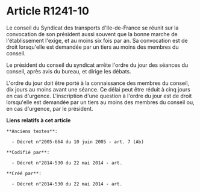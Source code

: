 # Article R1241-10

Le conseil du Syndicat des transports d'Ile-de-France se réunit sur la convocation de son président aussi souvent que la
bonne marche de l'établissement l'exige, et au moins six fois par an. Sa convocation est de droit lorsqu'elle est demandée
par un tiers au moins des membres du conseil.

Le président du conseil du syndicat arrête l'ordre du jour des séances du conseil, après avis du bureau, et dirige les
débats.

L'ordre du jour doit être porté à la connaissance des membres du conseil, dix jours au moins avant une séance. Ce délai peut
être réduit à cinq jours en cas d'urgence. L'inscription d'une question à l'ordre du jour est de droit lorsqu'elle est
demandée par un tiers au moins des membres du conseil ou, en cas d'urgence, par le président.

**Liens relatifs à cet article**

	**Anciens textes**:

	  - Décret n°2005-664 du 10 juin 2005 - art. 7 (Ab)

	**Codifié par**:

	  - Décret n°2014-530 du 22 mai 2014 - art.

	**Créé par**:

	  - Décret n°2014-530 du 22 mai 2014 - art.
